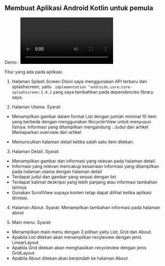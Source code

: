 ## Membuat Aplikasi Android Kotlin untuk pemula

Demo :
![nama-video](path/demo.mp4)

Fitur yang ada pada aplikasi:

1. Halaman Splash Screen
  Disini saya menggunakan API terbaru dari splashscreen, yaitu `
    implementation "androidx.core:core-splashscreen:1.0.1` yang saya tambahkan pada dependencies library saya.

2. Halaman Utama.
Syarat:
- Menampilkan gambar dalam format List dengan jumlah minimal 10 item yang berbeda dengan menggunakan RecyclerView untuk menyusun listnya. Informasi yang ditampilkan mengandung :
	Judul dari artikel
	Memaparkan overview dari artikel

- Memunculkan halaman detail ketika salah satu item ditekan. 

3. Halaman Detail.
Syarat:
- Menampilkan gambar dan informasi yang relevan pada halaman detail. 
- Informasi yang relevan mencakup kesamaan informasi yang ditampilkan pada halaman utama dengan halaman detail
- Terdapat judul dan gambar yang sesuai dengan list
- Terdapat kalimat deskripsi yang lebih panjang atau informasi tambahan lainnya
- Gunakan ScrollView supaya konten tetap dapat dilihat ketika aplikasi dirotasi.

4. Halaman About.
Syarat:
Menampilkan tambahan informasi pada halaman about

5. Main menu. Syarat:
- Menampilkan main menu dengan 3 pilihan yaitu List, Grid dan About.
- Apabila List ditekan akan menampilkan recyleview dengan jenis LinearLayout
- Apabila Grid ditekan akan menghasilkan recycleview dengan jenis GridLayout
- Apabila About ditekan akan berpindah ke halaman About
